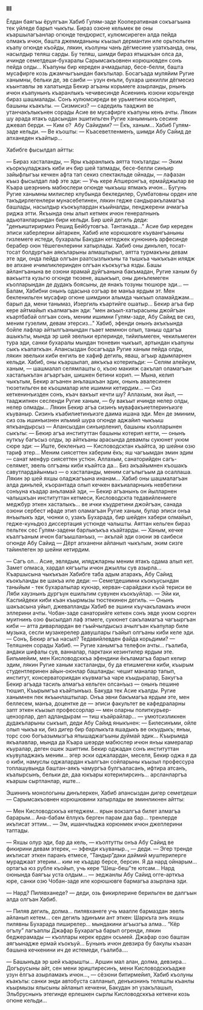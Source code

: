 ### III

Ёлдан баягъы ёрулгъан Хабиб Гулям-заде Кооперативная сокъагъына тек уйледе барып чыкъты.
Бираз озюне кельмек ве оны къаршылагъанлар огюнде тендюрист, кулюмсиреген алда пейда олмакъ ичюн, башта джемиданыны къызыл дермантин иле орьтюльген къапу огюнде къойды, лякин, къолуны чанъ дёгмесине узаткъанда, оны, насылдыр теляш сарды.
Бу теляш, шимди бираз ятышкъан олса да, ичинде семетдеши-бухаралы Сарымсакъовнен корюшювден сонъ пейда олды…
Къапуны бир кереден ачмадылар, бесе-белли, башта мусафирге козь джамчыгъындан бакътылар.
Босагъада муляйим Ругие ханымны, бельки де, эв саиби — узун енъли, бухара шекилли дёгмесиз къынтавлы эв халатында Бекир агъаны корьмеге азырланды, рнынъ ичюн къапунынъ къаранлыкъ чечивесинде Асиенинъ юзюни корьгенде бираз шашмалады.
Сонъ кулюмсиреди ве урьметини косьтерип, башыны къакъты.
— Сизмисиз? — садедиль тааджип ве утанчакълыкънен сорады Асие ве мусафирге къапуны кенъ ачты.
Лякин шу арада ятакъ одасындан эшитильген Ругие ханымнынъ сесине джевап берди.
— Ким о?
 Абу Сайидми?
— Ёкъ, ханым…
Хабиб Гулям-заде кельди. —
Ве къошты: — Къасеветленменъ, шимди Абу Сайид де апханеден къайтыр…

Хабибге фысылдап айтты:

— Бираз хасталанды, — Яры къаранлыкъ аятта токъталды: — Эким къоркъуладжакъ киби ич бир шей тапмады, бесе-белли синъир зайыфлыгъы кечкен афта тап секиз спектакльде ойнады, — лафазан къыз фысылдап лаф эте эди: — Учь кере Апшеронгъа, ермайджылар ве Къара шеэрнинъ мабюслери огюнде чыкъыш япмакъ ичюн…
Бугунь Ругие ханымны милислер клубында бекледилер, Сумбатовны орден иле такъдирлегенлери мунасебетинен, лякин гедже сандыракъламагъа башлады, насылдыр къокъулардан къыйналды, пенджерени ачмагъа риджа этти.
Якъында оны алып кетмек ичюн генералнынъ адьютанларындан бири кельди.
Бир шей дегиль деди: "денъиштирирмиз Решид Бейбутовгъа.
Тантанада…"
Асие бир кереден эписи хаберлерни айтаркен, Хабиб иле корюшювге къувангъаныны гизлемеге истеди, бухаралы Бакудан кетеджек кунюнинъ арфесинде берабер оюн тёшегенлерини хатырлады.
Хабиб оны динълеп, тосат-тосат болдургъан аякъларыны алмаштырып, аятта турмакъны девам эте эди, онда пейда олгъан раатсызлыкъны та тышкъа чыкъкъан илядж ве апхане ичимликлеринден олгъан къокъугъа язды.
Башы айлангъанына ве озюни ярамай дуйгъанына бакъмадан, Ругие ханым бу вакъытта кузьгю огюнде тюзене, ашыкъып, оны динълемеген къолларындан де дудакъ боясыны, де янакъ тозуны тюшюре эди…
— Балам, Хабибни онынъ одасына озгъар ве манъа ярдым эт.
Мен бекленильген мусафир огюне шимдики алымда чыкъып оламайджам… барып да, мени танымаз, Изергиль къартийге ошатыр…
Бекир агъа бир кере айтмайып къалмагъан эди: "мен акъыл-хатырасыны джойгъан къартбабай олгъан сонъ, меним ишимни Гулям-заде, Абу Сайид ве сиз, меним гузелим, девам этерсиз…"
Хабиб, эфенди онынъ акъкъында бойле лафлар айтылгъанындан гъает мемнюн олып, таныш одагъа ашыкъты, мында эр шей эвельки ерлеринде, тийильмеген, чекильмеген тура эди, санки бухаралы мындан тюневин чыкъып, артындан къапуны сыкъ къапаткъан.
Апансыздан босагъада Ругие ханым пейда олды, лякин эвельки киби енгиль ве хафиф дегиль, яваш, агъыр адымларнен кельди.
Хабиб, оны къаршылап, аякъкъа котерильди:
— Селям алейкум, ханым, — шашмалап селямлашты о, къою макияж сакълап оламагъан хасталыкътан агъаргъан, шишкен бетини корип. — Мына, келип чыкътым, Бекир агъанен анълашкъан эдик, онынъ авалесинен тюзетильген ве къошмалар иле ишимни кетирдим…
— Сиз кеткенинъизден сонъ, къач вакъыт кечти шу?
Аллахым, эки йыл, — тааджипнен сесленди Ругие ханым, — бу вакъыт ичинде нелер олды, нелер олмады…
Лякин Бекир агъа сизинъ мувафакъиетлеринъизге къуваныр.
Сизинъ къабилиетинъизге даима ишана эди.
Мен де эминим, сиз озь ишинъизнен ильмий шура огюнде аджайип чыкъыш япкъандырсыз — Апансыздан синъирленип, башыны къолларынен сыкъты: — Бекир агъа институттан башыны котерип кетти, — онынъ нуткъу багъсыз олды, эр айткъаны арасында девамлы сукюнет укюм сюре эди: — Иште, бекленъиз — Кисловодсктан къайтса, эр шейни озю тариф этер…
Меним сиясеттен хаберим ёкъ; яш чагъымдан эмин эдим — санат менфур сиясеттен устюн.
Аллахым, санаторийден сагъ-селямет, эвель олгъаны киби къайтса да…
Биз акъайымнен къошакъ савутлардайынмыз — о хасталанды, меним сагълыгъым да осаллаша.
Лякин эр шей яхшы оладжагъына инанам…
Хабиб оны шашмалагъан алда динълей, къорантада олып кечкен вакъиаларнынъ невбетини сонъуна къадар анъламай эди, — Бекир агъанынъ он йылларнен чалышкъан институттан кетмеси, Кисловодскта тедавийленмеге меджбур эткен хасталыкъ… ве ички къудретини джойгъан, санада озюни сербест ифаде этип оламагъан Ругие ханым, булар эписи онъа янъылыкъ эди, чюнки о, узакъ Бухарада, бир шейден хабери олмайып, гедже-куньдюз диссертация устюнде чалышты.
Аяттан кельген бираз пельтек сес Гулям-задени барлыкъкъа къайтарды.
— Ханым, кечке къалгъаным ичюн багъышланъыз, — акълай эди озюни эв саибеси огюнде Абу Сайид — Дёрт апханени айланып чыкътым, эким сизге тайинлеген эр шейни кетирдим.

— Сагъ ол…
Асие, эвлядым, иляджларны меним ятакъ одама алып кет.
Замет олмаса, хардал кягъыты ичюн джыллы сув азырла…
Къаршысына чыкъкъан Хабибге таба адым атаракъ, Абу Сайид къокъланды ве шакъа иле деди:
— Семетдешимни къокъусындан таныйым - тек бухаралылар кукнар, керван-сарайдаки къой териси ве Ляби хаузнынъ дургъун ешильтим сувунен къокъуйлар.
— Эйи ки, Каспийдеки киби къан къырмызы тюстекинен дегиль. — Онынъ шакъасына уйып, джевапланды Хабиб ве эшини къучакъламакъ ичюн эллерини ачты.
Чобан-заде санаторийге кеткен сонъ эвде укюм сюрген муитнинъ озю фысылдап лаф этмеге, сукюнет сакъламагъа чагъыргъан киби — атта диварлардан ве гъыйчылдысыз ачылгъан къапулар биле музыка, сесли музакерелер давушлары гъайып олгъаны киби келе эди.
— Сонъ, Бекир агъа насыл?
Тедавийлевден файда корьдими? — Теляшнен сорады Хабиб.
— Ругие ханымгъа телефон ачты… гъалиба, андаки шифалы сув, ванналар, парктаки кезинтилер ярдым эте.
Бильмейим, мен Кисловодсккъа эфендини ёкъламагъа барып келир эдим, лякин Ругие ханым хасталанды, бу да етишмегени киби, къырым студентлеринен айын-оюнлар башланды: чешит маналар тапып, институт, консерваториядан къувмагъа чаре къыдыралар, Бакугъа Бекир агъада тасиль алмагъа кельген олсанъыз — онынъ пешине тюшип, Къырымгъа къайтынъыз.
Бакуда тек Асие къалды.
Ругие ханымнен пек якъынлаштылар.
Онъа эвни бакъмагъа ярдым эте, мен беллесем, манъа, доцентке де — эписи факультет ве кафедраларны запт эткен къызыл профессорлар — мен оларны политкурьер-цензорлар, деп адландырам — тиш къайрайлар… — умютсизликнен дудакъларыны сыкъып, деди Абу Сайид яныкънен: — Билесинъми, ойле олып чыкъа ки, биз дигер бир барлыкъта яшадыкъ ве окъудыкъ; янъы, торс сою богъазымызгъа япышаджагъыны дуймай эдик…
Къырымда якъалавлар, мында да Къара шеэрде мабюслер ичюн янъы камералар къуралар, деген ошек эшиттим.
Бекир оджадан сонъ институттан къувуладжакъ меним… эгер эски оджалардан, меселя, Бекир оджа я да о киби, намуслы оджалардан къалгъан сойларыны къызыл профессура топлашувында баштан-аякъ чамургъа булгъаласанъ, ифтира атсанъ, къалырсынъ, бельки де, даа юкъары котерилирсинъ… арсланларгъа къаршы сыртланлар, иште...

Эшининъ монологыны динълеркен, Хабиб апансыздан дигер семетдеши — Сарымсакъовнен корюшювини хатырлады ве эминликнен айтты:

— Мен Кисловодсккъа кетеджем... ярын вокзалгъа билет алмагъа барарым…
Ана-бабам ёллукъ берген парам даа бар… тренлерде икътисат эттим… — Эм, ишанчлыджа корюнмек ичюн джеплерини таптады.

— Яхшы олур эди, бар да кель, — къолтутты онъа Абу Сайид ве фикирини девам этерек, — эфенди къуваныр.., — деди. — Эгер тренде икътисат эткен паранъ етмесе, “Тандыр”даки даймий муштерилерге мураджаат этерим… ким не къадар берсе, берсин.
Я да нард ойнарым… ортагъа юз рубле къойып, учь кере “Шеш-беш”те ютсам…
Нард оюнында баягъы уста олдым… — эеджанлы Абу Сайид огге-арткъа юре, санки озю Чобан-заде иле корюшювге бармагъа азырлана эди.

— Нард?
Пилявханеде? — деди, озь фикирлерине берильген ве далгъын алда олгъан Хабиб.

— Пиляв дегиль, долма… пилявханеге учь маалле бармаздан эвель айланып кетем… сен дегиль эдинъми ант эткен: Шаркъта энъ яхшы пилявны Бухарада пиширелер… мындакини агъызгъа алма…
“Кёр огълу” лагъаплы Джафар Бухарагъа барып огренди, лякин беджерамады — къоллары керек ерден осьмей.
Джафар озю баштан аягъынадже ермай къокъуй…
Бунынъ ичюн девзира бу бакулы къазан башына кечкенини ич де истемеди, гъалиба….

— Башынъда эр шей къарышты…
Аршин мал алан, долма, девзира…
Догърусыны айт, сен мени эриштиресинъ, мени Кисловодсккъадже узун ёлгъа азырламакъ ичюн…, — сёзюни битирмейип, Хабиб къолуны къакъты: санки энди автобуста салланып, денъизнинъ теляшлы къанлы къырмызы ялысыны айланып кечкени, Бакудан эп узакълашып, Эльбруснынъ этегинде ерлешкен сырлы Кисловодсккъа кеткени козь огюне кельди...
